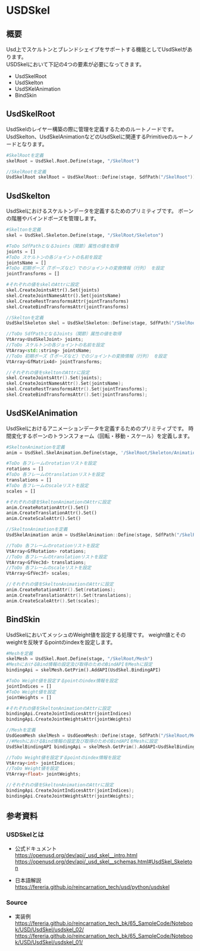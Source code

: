# USDSkel
## 概要
Usd上でスケルトンとブレンドシェイプをサポートする機能としてUsdSkelがあります。  
USDSkelにおいて下記の4つの要素が必要になってきます。
* UsdSkelRoot
* UsdSkelton
* UsdSKelAnimation
* BindSkin

## UsdSkelRoot
UsdSkelのレイヤー構築の際に管理を定義するためのルートノードです。  
UsdSkelton、UsdSkelAnimationなどのUsdSkelに関連するPrimitiveのルートノードとなります。
``` Python
#SkelRootを定義
skelRoot = UsdSkel.Root.Define(stage, "/SkelRoot")
```
``` C++
//SkelRootを定義
UsdSkelRoot skelRoot = UsdSkelRoot::Define(stage, SdfPath("/SkelRoot"))
```

## UsdSkelton
UsdSkelにおけるスケルトンデータを定義するためのプリミティブです。
ボーンの階層やバインドポーズを管理します。
``` Python
#Skeltonを定義
skel = UsdSkel.Skeleton.Define(stage, "/SkelRoot/Skeleton")

#ToDo SdfPathとなるJoints（関節）属性の値を取得
joints = []
#ToDo スケルトンの各ジョイントの名前を設定
jointsName = []
#ToDo 初期ポーズ（Tポーズなど）でのジョイントの変換情報（行列） を設定
jointTransforms = []

#それぞれの値をskelのAttrに設定
skel.CreateJointsAttr().Set(joints)
skel.CreateJointNamesAttr().Set(jointsName)
skel.CreateRestTransformsAttr(jointTransforms)
skel.CreateBindTransformsAttr(jointTransforms)
```
``` C++
//Skeltonを定義
UsdSkelSkeleton skel = UsdSkelSkeleton::Define(stage, SdfPath("/SkelRoot/Skeleton"));

//ToDo SdfPathとなるJoints（関節）属性の値を取得
VtArray<UsdSkelJoint> joints;
//ToDo スケルトンの各ジョイントの名前を設定
VtArray<std::string> jointsName;
//ToDo 初期ポーズ（Tポーズなど）でのジョイントの変換情報（行列） を設定
VtArray<GfMatrix4d> jointTransforms;

//それぞれの値をskeltonのAttrに設定
skel.CreateJointsAttr().Set(joints);
skel.CreateJointNamesAttr().Set(jointsName);
skel.CreateRestTransformsAttr().Set(jointTransforms);
skel.CreateBindTransformsAttr().Set(jointTransforms);
```

## UsdSKelAnimation
UsdSkelにおけるアニメーションデータを定義するためのプリミティブです。
時間変化するボーンのトランスフォーム（回転・移動・スケール）を定義します。
``` Python
#SkeltonAnimationを定義
anim = UsdSkel.SkelAnimation.Define(stage, '/SkelRoot/Skeleton/Animation')

#ToDo 各フレームのrotationリストを設定
rotations = []
#ToDo 各フレームのtranslationリストを設定
translations = []
#ToDo 各フレームのscaleリストを設定
scales = []

#それぞれの値をSkeltonAnimationのAttrに設定
anim.CreateRotationAttr().Set()
anim.CreateTranslationAttr().Set()
anim.CreateScaleAttr().Set()
```
``` C++
//SkeltonAnimationを定義
UsdSkelAnimation anim = UsdSkelAnimation::Define(stage, SdfPath("/SkelRoot/Skeleton/Animation"));

//ToDo 各フレームのrotationリストを設定
VtArray<GfRotation> rotations;
//ToDo 各フレームのtranslationリストを設定
VtArray<GfVec3d> translations;
//ToDo 各フレームのscaleリストを設定
VtArray<GfVec3f> scales;

//それぞれの値をSkeltonAnimationのAttrに設定
anim.CreateRotationAttr().Set(rotations);
anim.CreateTranslationAttr().Set(translations);
anim.CreateScaleAttr().Set(scales);
```

## BindSkin
UsdSkelにおいてメッシュのWeight値を設定する処理です。
weight値とそのweightを反映するpointのindexを設定します。
``` Python
#Meshを定義
skelMesh = UsdSkel.Root.Define(stage, "/SkelRoot/Mesh")
#MeshにおけるBind情報の設定及び取得のためのBindAPIをMeshに設定
bindingApi = skelMesh.GetPrim().AddAPI(UsdSkel.BindingAPI)

#ToDo Weight値を設定するpointのindex情報を設定
jointIndices = []
#ToDo Weight値を設定
jointWeights = []

#それぞれの値をSkeltonAnimationのAttrに設定
bindingApi.CreateJointIndicesAttr(jointIndices)
bindingApi.CreateJointWeightsAttr(jointWeights)
```
``` C++
//Meshを定義
UsdGeomMesh skelMesh = UsdGeomMesh::Define(stage, SdfPath("/SkelRoot/Mesh"));
//#MeshにおけるBind情報の設定及び取得のためのBindAPIをMeshに設定
UsdSkelBindingAPI bindingApi = skelMesh.GetPrim().AddAPI<UsdSkelBindingAPI>();

//ToDo Weight値を設定するpointのindex情報を設定
VtArray<int> jointIndices;
//ToDo Weight値を設定
VtArray<float> jointWeights;

//それぞれの値をSkeltonAnimationのAttrに設定
bindingApi.CreateJointIndicesAttr(jointIndices);
bindingApi.CreateJointWeightsAttr(jointWeights);
```


## 参考資料
### USDSkelとは
* 公式ドキュメント  
https://openusd.org/dev/api/_usd_skel__intro.html  
https://openusd.org/dev/api/_usd_skel__schemas.html#UsdSkel_Skeleton

* 日本語解説  
https://fereria.github.io/reincarnation_tech/usd/python/usdskel

### Source
* 実装例  
https://fereria.github.io/reincarnation_tech_bk/65_SampleCode/Notebook/USD/UsdSkel/usdskel_02/  
https://fereria.github.io/reincarnation_tech_bk/65_SampleCode/Notebook/USD/UsdSkel/usdskel_01/